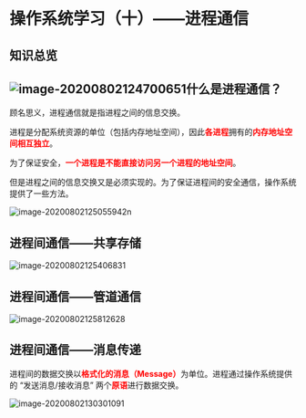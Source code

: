 # 操作系统学习（十）——进程通信

## 知识总览

## ![image-20200802124700651](F:\笔记\操作系统\assets\操作系统学习（十）.png)什么是进程通信？

顾名思义，进程通信就是指进程之间的信息交换。

进程是分配系统资源的单位（包括内存地址空间），因此<font color="red">**各进程**</font>拥有的<font color="red">**内存地址空间相互独立**</font>。

为了保证安全，**<font color="red">一个进程是不能直接访问另一个进程的地址空间</font>**。

但是进程之间的信息交换又是必须实现的。为了保证进程间的安全通信，操作系统提供了一些方法。

![image-20200802125055942](F:\笔记\操作系统\assets\操作系统学习（十）-2.png)n

## 进程间通信——共享存储

![image-20200802125406831](F:\笔记\操作系统\assets\操作系统学习（十）-3.png)

## 进程间通信——管道通信

![image-20200802125812628](F:\笔记\操作系统\assets\操作系统学习（十）-4.png)

## 进程间通信——消息传递

进程间的数据交换以<font color="red">**格式化的消息（Message）**</font>为单位。进程通过操作系统提供的 “发送消息/接收消息” 两个<font color="red">**原语**</font>进行数据交换。

![image-20200802130301091](F:\笔记\操作系统\assets\操作系统学习（十）-5.png)